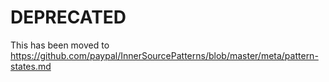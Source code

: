 # DEPRECATED
This has been moved to  
https://github.com/paypal/InnerSourcePatterns/blob/master/meta/pattern-states.md

